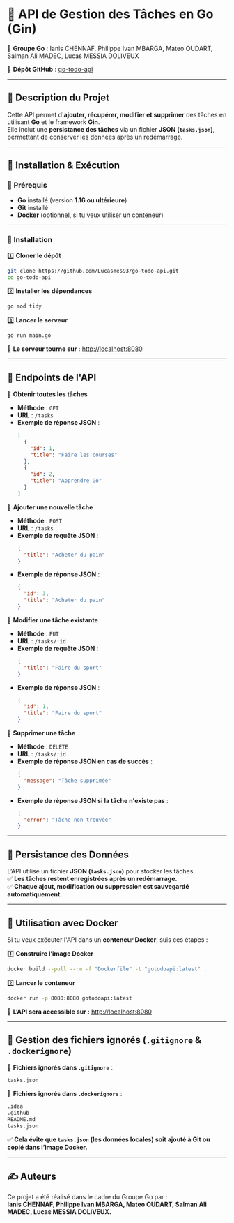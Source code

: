 # 📌 API de Gestion des Tâches en Go (Gin)

👥 **Groupe Go** : Ianis CHENNAF, Philippe Ivan MBARGA, Mateo OUDART, Salman Ali MADEC, Lucas MESSIA DOLIVEUX

🔗 **Dépôt GitHub** : [go-todo-api](https://github.com/Lucasmes93/go-todo-api)

---

## 📝 **Description du Projet**
Cette API permet d'**ajouter, récupérer, modifier et supprimer** des tâches en utilisant **Go** et le framework **Gin**.  
Elle inclut une **persistance des tâches** via un fichier **JSON (`tasks.json`)**, permettant de conserver les données après un redémarrage.

---

## 🚀 **Installation & Exécution**

### **🔹 Prérequis**
- **Go** installé (version **1.16 ou ultérieure**)
- **Git** installé
- **Docker** (optionnel, si tu veux utiliser un conteneur)

---

### **🔹 Installation**

1️⃣ **Cloner le dépôt**
```sh
git clone https://github.com/Lucasmes93/go-todo-api.git
cd go-todo-api
```

2️⃣ **Installer les dépendances**
```sh
go mod tidy
```

3️⃣ **Lancer le serveur**
```sh
go run main.go
```
📌 **Le serveur tourne sur :** [http://localhost:8080](http://localhost:8080)

---

## 🔗 **Endpoints de l'API**

📌 **Obtenir toutes les tâches**
- **Méthode** : `GET`
- **URL** : `/tasks`
- **Exemple de réponse JSON** :
  ```json
  [
    {
      "id": 1,
      "title": "Faire les courses"
    },
    {
      "id": 2,
      "title": "Apprendre Go"
    }
  ]
  ```

📌 **Ajouter une nouvelle tâche**
- **Méthode** : `POST`
- **URL** : `/tasks`
- **Exemple de requête JSON** :
  ```json
  {
    "title": "Acheter du pain"
  }
  ```
- **Exemple de réponse JSON** :
  ```json
  {
    "id": 3,
    "title": "Acheter du pain"
  }
  ```

📌 **Modifier une tâche existante**
- **Méthode** : `PUT`
- **URL** : `/tasks/:id`
- **Exemple de requête JSON** :
  ```json
  {
    "title": "Faire du sport"
  }
  ```
- **Exemple de réponse JSON** :
  ```json
  {
    "id": 1,
    "title": "Faire du sport"
  }
  ```

📌 **Supprimer une tâche**
- **Méthode** : `DELETE`
- **URL** : `/tasks/:id`
- **Exemple de réponse JSON en cas de succès** :
  ```json
  {
    "message": "Tâche supprimée"
  }
  ```
- **Exemple de réponse JSON si la tâche n'existe pas** :
  ```json
  {
    "error": "Tâche non trouvée"
  }
  ```

---

## 💾 **Persistance des Données**
L’API utilise un fichier **JSON (`tasks.json`)** pour stocker les tâches.  
✅ **Les tâches restent enregistrées après un redémarrage.**  
✅ **Chaque ajout, modification ou suppression est sauvegardé automatiquement.**

---

## 🐳 **Utilisation avec Docker**
Si tu veux exécuter l'API dans un **conteneur Docker**, suis ces étapes :

1️⃣ **Construire l’image Docker**
```sh
docker build --pull --rm -f "Dockerfile" -t "gotodoapi:latest" .
```

2️⃣ **Lancer le conteneur**
```sh
docker run -p 8080:8080 gotodoapi:latest
```

📌 **L’API sera accessible sur :** [http://localhost:8080](http://localhost:8080)

---

## 📂 **Gestion des fichiers ignorés (`.gitignore` & `.dockerignore`)**
📌 **Fichiers ignorés dans `.gitignore`** :
```sh
tasks.json
```
📌 **Fichiers ignorés dans `.dockerignore`** :
```sh
.idea
.github
README.md
tasks.json
```
✅ **Cela évite que `tasks.json` (les données locales) soit ajouté à Git ou copié dans l’image Docker.**

---

## ✍️ **Auteurs**
Ce projet a été réalisé dans le cadre du Groupe Go par :  
**Ianis CHENNAF, Philippe Ivan MBARGA, Mateo OUDART, Salman Ali MADEC, Lucas MESSIA DOLIVEUX.**
